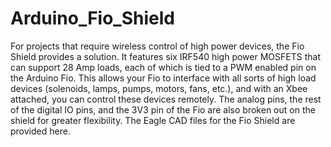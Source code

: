 Arduino_Fio_Shield
==================

For projects that require wireless control of high power devices, the Fio Shield provides a solution.  It features six IRF540 high power MOSFETS that can support 28 Amp loads, each of which is tied to a PWM enabled pin on the Arduino Fio.  This allows your Fio to interface with all sorts of high load devices (solenoids, lamps, pumps, motors, fans, etc.), and with an Xbee attached, you can control these devices remotely.  The analog pins, the rest of the digital IO pins, and the 3V3 pin of the Fio are also broken out on the shield for greater flexibility.  The Eagle CAD files for the Fio Shield are provided here.   
